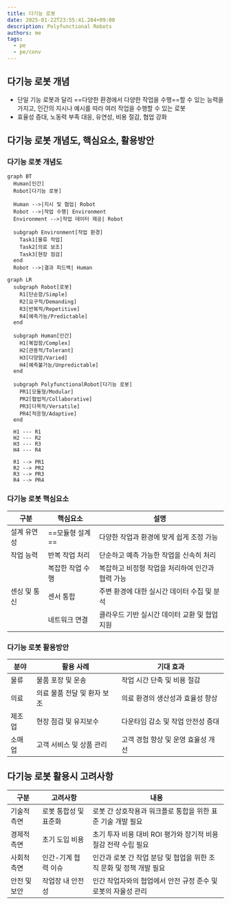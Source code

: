 ```yaml
---
title: 다기능 로봇
date: 2025-01-22T23:55:41.284+09:00
description: Polyfunctional Robots
authors: me
tags:
  - pe
  - pe/conv
---
```


## 다기능 로봇 개념

- 단일 기능 로봇과 달리 ==다양한 환경에서 다양한 작업을 수행==할 수 있는 능력을 가지고, 인간의 지시나 예시를 따라 여러 작업을 수행할 수 있는 로봇
- 효율성 증대, 노동력 부족 대응, 유연성, 비용 절감, 협업 강화

## 다기능 로봇 개념도, 핵심요소, 활용방안

### 다기능 로봇 개념도

```mermaid
graph BT
  Human[인간]
  Robot[다기능 로봇]

  Human -->|지시 및 협업| Robot
  Robot -->|작업 수행| Environment
  Environment -->|작업 데이터 제공| Robot

  subgraph Environment[작업 환경]
    Task1[물류 작업]
    Task2[의료 보조]
    Task3[현장 점검]
  end
  Robot -->|결과 피드백| Human
```

```mermaid
graph LR
  subgraph Robot[로봇]
    R1[단순함/Simple]
    R2[요구적/Demanding]
    R3[반복적/Repetitive]
    R4[예측가능/Predictable]
  end

  subgraph Human[인간]
    H1[복잡함/Complex]
    H2[관용적/Tolerant]
    H3[다양함/Varied]
    H4[예측불가능/Unpredictable]
  end

  subgraph PolyfunctionalRobot[다기능 로봇]
    PR1[모듈형/Modular]
    PR2[협업적/Collaborative]
    PR3[다목적/Versatile]
    PR4[적응형/Adaptive]
  end

  H1 --- R1
  H2 --- R2
  H3 --- R3
  H4 --- R4

  R1 --> PR1
  R2 --> PR2
  R3 --> PR3
  R4 --> PR4
```

### 다기능 로봇 핵심요소

| 구분 | 핵심요소 | 설명 |
| --- | --- | --- |
| 설계 유연성 | ==모듈형 설계== | 다양한 작업과 환경에 맞게 쉽게 조정 가능 |
| 작업 능력 | 반복 작업 처리 | 단순하고 예측 가능한 작업을 신속히 처리 |
| | 복잡한 작업 수행 | 복잡하고 비정형 작업을 처리하여 인간과 협력 가능 |
| 센싱 및 통신 | 센서 통합 | 주변 환경에 대한 실시간 데이터 수집 및 분석 |
| | 네트워크 연결 | 클라우드 기반 실시간 데이터 교환 및 협업 지원 |

### 다기능 로봇 활용방안

| 분야 | 활용 사례 | 기대 효과 |
| --- | --- | --- |
| 물류 | 물품 포장 및 운송 | 작업 시간 단축 및 비용 절감 |
| 의료 | 의료 물품 전달 및 환자 보조 | 의료 환경의 생산성과 효율성 향상 |
| 제조업 | 현장 점검 및 유지보수 | 다운타임 감소 및 작업 안전성 증대 |
| 소매업 | 고객 서비스 및 상품 관리 | 고객 경험 향상 및 운영 효율성 개선 |

## 다기능 로봇 활용시 고려사항

| 구분 | 고려사항 | 내용 |
| --- | --- | --- |
| 기술적 측면 | 로봇 통합성 및 표준화 | 로봇 간 상호작용과 워크플로 통합을 위한 표준 기술 개발 필요 |
| 경제적 측면 | 초기 도입 비용 | 초기 투자 비용 대비 ROI 평가와 장기적 비용 절감 전략 수립 필요 |
| 사회적 측면 | 인간-기계 협력 이슈 | 인간과 로봇 간 작업 분담 및 협업을 위한 조직 문화 및 정책 개발 필요 |
| 안전 및 보안 | 작업장 내 안전성 | 인간 작업자와의 협업에서 안전 규정 준수 및 로봇의 자율성 관리 |
